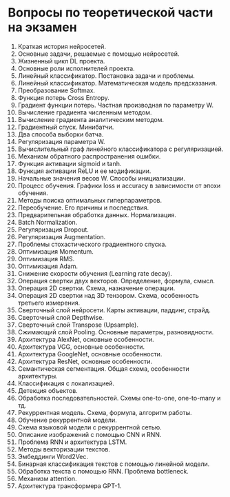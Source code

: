 # Вопросы по теоретической части на экзамен

1. Краткая история нейросетей. 
2. Основные задачи, решаемые с помощью нейросетей.
3. Жизненный цикл DL проекта. 
4. Основные роли исполнителей проекта. 
5. Линейный классификатор. Постановка задачи и проблемы. 
6. Линейный классификатор. Математическая модель предсказания. 
7. Преобразование Softmax.
8. Функция потерь Cross Entropy.
9. Градиент функции потерь. Частная производная по параметру W.
10. Вычисление градиента численным методом.
11. Вычисление градиента аналитическим методом. 
12. Градиентный спуск. Минибатчи.
13. Два способа выборки батча. 
14. Регуляризация параметра W.
15. Вычислительный граф линейного классификатора с регуляризацией. 
16. Механизм обратного распространения ошибки. 
17. Функция активации sigmoid и tanh.
18. Функция активации ReLU и ее модификации.
19. Начальные значения весов W. Способы инициализации. 
20. Процесс обучения. Графики loss и accuracy в зависимости от эпохи обучения. 
21. Методы поиска оптимальных гиперпараметров. 
22. Переобучение. Его причины и последствия. 
23. Предварительная обработка данных. Нормализация. 
24. Batch Normalization.
25. Регуляризация Dropout. 
26. Регуляризация Augmentation.
27. Проблемы стохастического градиентного спуска. 
28. Оптимизация Momentum. 
29. Оптимизация RMS. 
30. Оптимизация Adam.
31. Снижение скорости обучения (Learning rate decay).
32. Операция свертки двух векторов. Определение, формула, смысл. 
33. Операция 2D свертки. Схема, назначение операции. 
34. Операция 2D свертки над 3D тензором. Схема, особенность третьего измерения. 
35. Сверточный слой нейросети. Карты активации, паддинг, страйд. 
36. Сверточный слой Depthwise. 
37. Сверточный слой Transpose (Upsample). 
38. Сжимающий слой Pooling. Основные параметры, разновидности.  
39. Архитектура AlexNet, основные особенности. 
40. Архитектура VGG, основные особенности.
41. Архитектура GoogleNet, основные особенности.
42. Архитектура ResNet, основные особенности.
43. Семантическая сегментация. Общая схема, особенности архитектуры. 
44. Классификация с локализацией. 
45. Детекция объектов. 
46. Обработка последовательностей. Схемы one-to-one, one-to-many и тд.
47. Рекуррентная модель. Схема, формула, алгоритм работы. 
48. Обучение рекуррентной модели. 
49. Схема языковой модели с рекуррентной сетью. 
50. Описание изображений с помощью CNN и RNN. 
51. Проблема RNN и архитектура LSTM. 
52. Методы векторизации текстов. 
53. Эмбеддинги Word2Vec. 
54. Бинарная классификация текстов с помощью линейной модели. 
55. Обработка текста с помощью RNN. Проблема bottleneck. 
56. Механизм attention. 
57. Архитектура трансформера GPT-1. 
